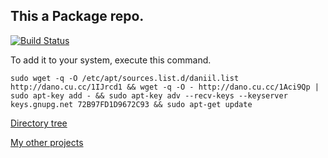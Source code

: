 ## This a Package repo. 
[![Build Status](https://travis-ci.org/danog/repo.svg?branch=master)](https://travis-ci.org/danog/repo)

To add it to your system, execute this command.

```
sudo wget -q -O /etc/apt/sources.list.d/daniil.list http://dano.cu.cc/1IJrcd1 && wget -q -O - http://dano.cu.cc/1Aci9Qp | sudo apt-key add - && sudo apt-key adv --recv-keys --keyserver keys.gnupg.net 72B97FD1D9672C93 && sudo apt-get update
```

[Directory tree](http://repo.daniil.it/tree.html)


[My other projects](http://daniil.it)
